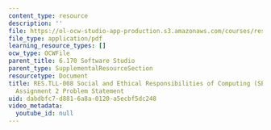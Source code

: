 ```yaml
---
content_type: resource
description: ''
file: https://ol-ocw-studio-app-production.s3.amazonaws.com/courses/res-tll-008-social-and-ethical-responsibilities-of-computing-serc-fall-2021/dabdbfc7d8816a8a0120a5ecbf5dc248_MITRESTLL-008F21-6170hw2.pdf
file_type: application/pdf
learning_resource_types: []
ocw_type: OCWFile
parent_title: 6.170 Software Studio
parent_type: SupplementalResourceSection
resourcetype: Document
title: RES.TLL-008 Social and Ethical Responsibilities of Computing (SERC), 6.170
  Assignment 2 Problem Statement
uid: dabdbfc7-d881-6a8a-0120-a5ecbf5dc248
video_metadata:
  youtube_id: null
---
```

